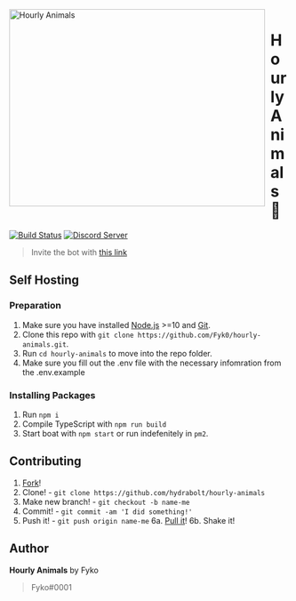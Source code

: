 <img width="460" height="355" align="left" style="float: left; margin: 0 10px 0 0;" alt="Hourly Animals" src="https://i.imgur.com/0T8Srkt.jpg">  

# Hourly Animals 🦊
[![Build Status](https://travis-ci.com/Fyk0/hourly-animals.svg?branch=master)](https://travis-ci.com/Fyk0/hourly-animals)
[![Discord Server](https://discordapp.com/api/guilds/582017645965213696/embed.png)](https://discord.gg/vAX9d9E)

> Invite the bot with [this link](https://discordapp.com/api/oauth2/authorize?client_id=582018558759010314&permissions=116800&scope=bot)




## Self Hosting

### Preparation

1. Make sure you have installed [Node.js](https://nodejs.org/en/) >=10 and [Git](https://git-scm.com/).
2. Clone this repo with `git clone https://github.com/Fyk0/hourly-animals.git`.
3. Run `cd hourly-animals` to move into the repo folder.
4. Make sure you fill out the .env file with the necessary infomration from the .env.example

### Installing Packages

1. Run `npm i`
2. Compile TypeScript with `npm run build`
3. Start boat with `npm start` or run indefenitely in `pm2`.

## Contributing
1. [Fork](https://github.com/Fyk0/hourly-animals/fork)!
2. Clone! - `git clone https://github.com/hydrabolt/hourly-animals`
3. Make new branch! - `git checkout -b name-me`
4. Commit! - `git commit -am 'I did something!'`
5. Push it! - `git push origin name-me`
6a. [Pull it](https://github.com/Fyk0/hourly-animals/compare)!
6b. Shake it!  

## Author
**Hourly Animals** by Fyko
> Fyko#0001
